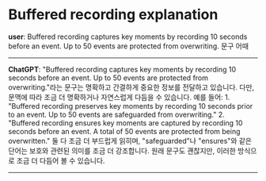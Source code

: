 # Buffered recording explanation

**user**:
Buffered recording captures key moments by recording 10 seconds before an event. Up to 50 events are protected from overwriting. 문구 어때

---

**ChatGPT**:
"Buffered recording captures key moments by recording 10 seconds before an event. Up to 50 events are protected from overwriting."라는 문구는 명확하고 간결하게 중요한 정보를 전달하고 있습니다. 다만, 문맥에 따라 조금 더 명확하거나 자연스럽게 다듬을 수 있습니다. 예를 들어: 1. "Buffered recording preserves key moments by recording 10 seconds prior to an event. Up to 50 events are safeguarded from overwriting." 2. "Buffered recording ensures key moments are captured by recording 10 seconds before an event. A total of 50 events are protected from being overwritten." 둘 다 조금 더 부드럽게 읽히며, "safeguarded"나 "ensures"와 같은 단어는 보호와 관련된 의미를 조금 더 강조합니다. 원래 문구도 괜찮지만, 이러한 방식으로 조금 더 다듬어 볼 수 있습니다.

---

